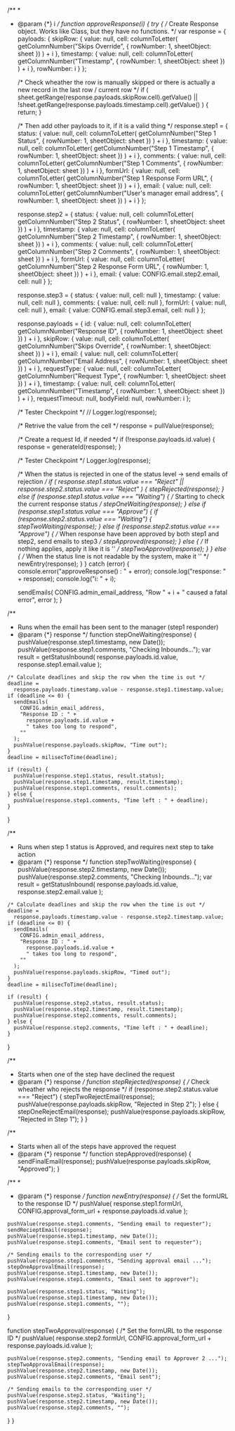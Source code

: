 /**
 *
 * @param {*} i
 */
function approveResponse(i) {
  try {
    /* Create Response object. Works like Class, but they have no functions. */
    var response = {
      payloads: {
        skipRow: {
          value: null,
          cell:
            columnToLetter(
              getColumnNumber("Skips Override", {
                rowNumber: 1,
                sheetObject: sheet
              })
            ) + i
        },
        timestamp: {
          value: null,
          cell:
            columnToLetter(
              getColumnNumber("Timestamp", {
                rowNumber: 1,
                sheetObject: sheet
              })
            ) + i
        },
        rowNumber: i
      }
    };

    /* Check wheather the row is manually skipped or there is actually a new record in the last row / current row */
    if (
      sheet.getRange(response.payloads.skipRow.cell).getValue() ||
      !sheet.getRange(response.payloads.timestamp.cell).getValue()
    ) {
      return;
    }

    /* Then add other payloads to it, if it is a valid thing */
    response.step1 = {
      status: {
        value: null,
        cell:
          columnToLetter(
            getColumnNumber("Step 1 Status", {
              rowNumber: 1,
              sheetObject: sheet
            })
          ) + i
      },
      timestamp: {
        value: null,
        cell:
          columnToLetter(
            getColumnNumber("Step 1 Timestamp", {
              rowNumber: 1,
              sheetObject: sheet
            })
          ) + i
      },
      comments: {
        value: null,
        cell:
          columnToLetter(
            getColumnNumber("Step 1 Comments", {
              rowNumber: 1,
              sheetObject: sheet
            })
          ) + i
      },
      formUrl: {
        value: null,
        cell:
          columnToLetter(
            getColumnNumber("Step 1 Response Form URL", {
              rowNumber: 1,
              sheetObject: sheet
            })
          ) + i
      },
      email: {
        value: null,
        cell:
          columnToLetter(
            getColumnNumber("User's manager email address", {
              rowNumber: 1,
              sheetObject: sheet
            })
          ) + i
      }
    };

    response.step2 = {
      status: {
        value: null,
        cell:
          columnToLetter(
            getColumnNumber("Step 2 Status", {
              rowNumber: 1,
              sheetObject: sheet
            })
          ) + i
      },
      timestamp: {
        value: null,
        cell:
          columnToLetter(
            getColumnNumber("Step 2 Timestamp", {
              rowNumber: 1,
              sheetObject: sheet
            })
          ) + i
      },
      comments: {
        value: null,
        cell:
          columnToLetter(
            getColumnNumber("Step 2 Comments", {
              rowNumber: 1,
              sheetObject: sheet
            })
          ) + i
      },
      formUrl: {
        value: null,
        cell:
          columnToLetter(
            getColumnNumber("Step 2 Response Form URL", {
              rowNumber: 1,
              sheetObject: sheet
            })
          ) + i
      },
      email: {
        value: CONFIG.email.step2.email,
        cell: null
      }
    };

    response.step3 = {
      status: {
        value: null,
        cell: null
      },
      timestamp: {
        value: null,
        cell: null
      },
      comments: {
        value: null,
        cell: null
      },
      formUrl: {
        value: null,
        cell: null
      },
      email: {
        value: CONFIG.email.step3.email,
        cell: null
      }
    };

    response.payloads = {
      id: {
        value: null,
        cell:
          columnToLetter(
            getColumnNumber("Response ID", {
              rowNumber: 1,
              sheetObject: sheet
            })
          ) + i
      },
      skipRow: {
        value: null,
        cell:
          columnToLetter(
            getColumnNumber("Skips Override", {
              rowNumber: 1,
              sheetObject: sheet
            })
          ) + i
      },
      email: {
        value: null,
        cell:
          columnToLetter(
            getColumnNumber("Email Address", {
              rowNumber: 1,
              sheetObject: sheet
            })
          ) + i
      },
      requestType: {
        value: null,
        cell:
          columnToLetter(
            getColumnNumber("Request Type", {
              rowNumber: 1,
              sheetObject: sheet
            })
          ) + i
      },
      timestamp: {
        value: null,
        cell:
          columnToLetter(
            getColumnNumber("Timestamp", {
              rowNumber: 1,
              sheetObject: sheet
            })
          ) + i
      },
      requestTimeout: null,
      bodyField: null,
      rowNumber: i
    };

    /* Tester Checkpoint */
    // Logger.log(response);

    /* Retrive the value from the cell */
    response = pullValue(response);

    /* Create a request Id, if needed */
    if (!response.payloads.id.value) {
      response = generateId(response);
    }

    /* Tester Checkpoint */
    Logger.log(response);

    /* When the status is rejected in one of the status level -> send emails of rejection */
    if (
      response.step1.status.value === "Reject" ||
      response.step2.status.value === "Reject"
    ) {
      stepRejected(response);
    } else if (response.step1.status.value === "Waiting") {
      /* Starting to check the current response status */
      stepOneWaiting(response);
    } else if (response.step1.status.value === "Approve") {
      if (response.step2.status.value === "Waiting") {
        stepTwoWaiting(response);
      } else if (response.step2.status.value === "Approve") {
        /* When response have been approved by both step1 and step2, send emails to step3 */
        stepApproved(response);
      } else {
        /* If nothing applies, apply it like it is '' */
        stepTwoApproval(response);
      }
    } else {
      /* When the status line is not readable by the system, make it '' */
      newEntry(response);
    }
  } catch (error) {
    console.error("approveResponse() : " + error);
    console.log("response: " + response);
    console.log("i: " + i);

    sendEmails(
      CONFIG.admin_email_address,
      "Row " + i + " caused a fatal error",
      error
    );
  }

  /**
   * Runs when the email has been sent to the manager (step1 responder)
   * @param {*} response
   */
  function stepOneWaiting(response) {
    pushValue(response.step1.timestamp, new Date());
    pushValue(response.step1.comments, "Checking Inbounds...");
    var result = getStatusInbound(
      response.payloads.id.value,
      response.step1.email.value
    );

    /* Calculate deadlines and skip the row when the time is out */
    deadline =
      response.payloads.timestamp.value - response.step1.timestamp.value;
    if (deadline <= 0) {
      sendEmails(
        CONFIG.admin_email_address,
        "Response ID : " +
          response.payloads.id.value +
          " takes too long to respond",
        ""
      );
      pushValue(response.payloads.skipRow, "Time out");
    }
    deadline = milisecToTime(deadline);

    if (result) {
      pushValue(response.step1.status, result.status);
      pushValue(response.step1.timestamp, result.timestamp);
      pushValue(response.step1.comments, result.comments);
    } else {
      pushValue(response.step1.comments, "Time left : " + deadline);
    }
  }

  /**
   * Runs when step 1 status is Approved, and requires next step to take action
   * @param {*} response
   */
  function stepTwoWaiting(response) {
    pushValue(response.step2.timestamp, new Date());
    pushValue(response.step2.comments, "Checking Inbounds...");
    var result = getStatusInbound(
      response.payloads.id.value,
      response.step2.email.value
    );

    /* Calculate deadlines and skip the row when the time is out */
    deadline =
      response.payloads.timestamp.value - response.step2.timestamp.value;
    if (deadline <= 0) {
      sendEmails(
        CONFIG.admin_email_address,
        "Response ID : " +
          response.payloads.id.value +
          " takes too long to respond",
        ""
      );
      pushValue(response.payloads.skipRow, "Timed out");
    }
    deadline = milisecToTime(deadline);

    if (result) {
      pushValue(response.step2.status, result.status);
      pushValue(response.step2.timestamp, result.timestamp);
      pushValue(response.step2.comments, result.comments);
    } else {
      pushValue(response.step2.comments, "Time left : " + deadline);
    }
  }

  /**
   * Starts when one of the step have declined the request
   * @param {*} response
   */
  function stepRejected(response) {
    /* Check wheather who rejects the response */
    if (response.step2.status.value === "Reject") {
      stepTwoRejectEmail(response);
      pushValue(response.payloads.skipRow, "Rejected in Step 2");
    } else {
      stepOneRejectEmail(response);
      pushValue(response.payloads.skipRow, "Rejected in Step 1");
    }
  }

  /**
   * Starts when all of the steps have approved the request
   * @param {*} response
   */
  function stepApproved(response) {
    sendFinalEmail(response);
    pushValue(response.payloads.skipRow, "Approved");
  }

  /**
   *
   * @param {*} response
   */
  function newEntry(response) {
    /* Set the formURL to the response ID */
    pushValue(
      response.step1.formUrl,
      CONFIG.approval_form_url + response.payloads.id.value
    );

    pushValue(response.step1.comments, "Sending email to requester");
    sendRecieptEmail(response);
    pushValue(response.step1.timestamp, new Date());
    pushValue(response.step1.comments, "Email sent to requester");

    /* Sending emails to the corresponding user */
    pushValue(response.step1.comments, "Sending approval email ...");
    stepOneApprovalEmail(response);
    pushValue(response.step1.timestamp, new Date());
    pushValue(response.step1.comments, "Email sent to approver");

    pushValue(response.step1.status, "Waiting");
    pushValue(response.step1.timestamp, new Date());
    pushValue(response.step1.comments, "");
  }

  function stepTwoApproval(response) {
    /* Set the formURL to the response ID */
    pushValue(
      response.step2.formUrl,
      CONFIG.approval_form_url + response.payloads.id.value
    );

    pushValue(response.step2.comments, "Sending email to Approver 2 ...");
    stepTwoApprovalEmail(response);
    pushValue(response.step2.timestamp, new Date());
    pushValue(response.step2.comments, "Email sent");

    /* Sending emails to the corresponding user */
    pushValue(response.step2.status, "Waiting");
    pushValue(response.step2.timestamp, new Date());
    pushValue(response.step2.comments, "");
  }
}
